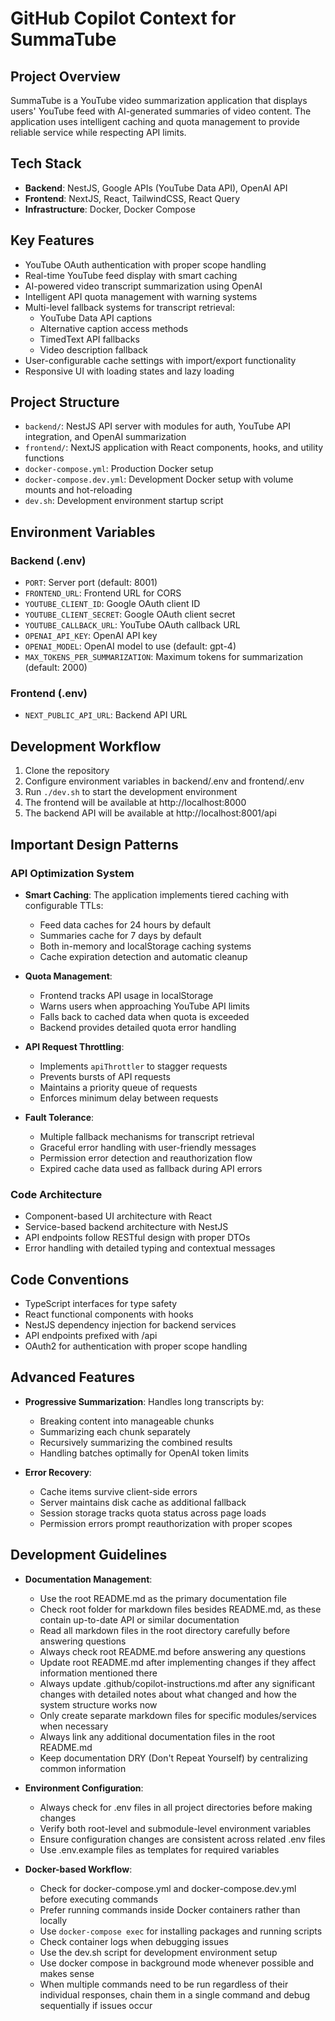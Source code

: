 # GitHub Copilot Context for SummaTube

## Project Overview

SummaTube is a YouTube video summarization application that displays users' YouTube feed with AI-generated summaries of video content. The application uses intelligent caching and quota management to provide reliable service while respecting API limits.

## Tech Stack

- **Backend**: NestJS, Google APIs (YouTube Data API), OpenAI API
- **Frontend**: NextJS, React, TailwindCSS, React Query
- **Infrastructure**: Docker, Docker Compose

## Key Features

- YouTube OAuth authentication with proper scope handling
- Real-time YouTube feed display with smart caching
- AI-powered video transcript summarization using OpenAI
- Intelligent API quota management with warning systems
- Multi-level fallback systems for transcript retrieval:
  - YouTube Data API captions
  - Alternative caption access methods
  - TimedText API fallbacks
  - Video description fallback
- User-configurable cache settings with import/export functionality
- Responsive UI with loading states and lazy loading

## Project Structure

- `backend/`: NestJS API server with modules for auth, YouTube API integration, and OpenAI summarization
- `frontend/`: NextJS application with React components, hooks, and utility functions
- `docker-compose.yml`: Production Docker setup
- `docker-compose.dev.yml`: Development Docker setup with volume mounts and hot-reloading
- `dev.sh`: Development environment startup script

## Environment Variables

### Backend (.env)

- `PORT`: Server port (default: 8001)
- `FRONTEND_URL`: Frontend URL for CORS
- `YOUTUBE_CLIENT_ID`: Google OAuth client ID
- `YOUTUBE_CLIENT_SECRET`: Google OAuth client secret
- `YOUTUBE_CALLBACK_URL`: YouTube OAuth callback URL
- `OPENAI_API_KEY`: OpenAI API key
- `OPENAI_MODEL`: OpenAI model to use (default: gpt-4)
- `MAX_TOKENS_PER_SUMMARIZATION`: Maximum tokens for summarization (default: 2000)

### Frontend (.env)

- `NEXT_PUBLIC_API_URL`: Backend API URL

## Development Workflow

1. Clone the repository
2. Configure environment variables in backend/.env and frontend/.env
3. Run `./dev.sh` to start the development environment
4. The frontend will be available at http://localhost:8000
5. The backend API will be available at http://localhost:8001/api

## Important Design Patterns

### API Optimization System

- **Smart Caching**: The application implements tiered caching with configurable TTLs:

  - Feed data caches for 24 hours by default
  - Summaries cache for 7 days by default
  - Both in-memory and localStorage caching systems
  - Cache expiration detection and automatic cleanup

- **Quota Management**:

  - Frontend tracks API usage in localStorage
  - Warns users when approaching YouTube API limits
  - Falls back to cached data when quota is exceeded
  - Backend provides detailed quota error handling

- **API Request Throttling**:

  - Implements `apiThrottler` to stagger requests
  - Prevents bursts of API requests
  - Maintains a priority queue of requests
  - Enforces minimum delay between requests

- **Fault Tolerance**:
  - Multiple fallback mechanisms for transcript retrieval
  - Graceful error handling with user-friendly messages
  - Permission error detection and reauthorization flow
  - Expired cache data used as fallback during API errors

### Code Architecture

- Component-based UI architecture with React
- Service-based backend architecture with NestJS
- API endpoints follow RESTful design with proper DTOs
- Error handling with detailed typing and contextual messages

## Code Conventions

- TypeScript interfaces for type safety
- React functional components with hooks
- NestJS dependency injection for backend services
- API endpoints prefixed with /api
- OAuth2 for authentication with proper scope handling

## Advanced Features

- **Progressive Summarization**: Handles long transcripts by:

  - Breaking content into manageable chunks
  - Summarizing each chunk separately
  - Recursively summarizing the combined results
  - Handling batches optimally for OpenAI token limits

- **Error Recovery**:
  - Cache items survive client-side errors
  - Server maintains disk cache as additional fallback
  - Session storage tracks quota status across page loads
  - Permission errors prompt reauthorization with proper scopes

## Development Guidelines

- **Documentation Management**:

  - Use the root README.md as the primary documentation file
  - Check root folder for markdown files besides README.md, as these contain up-to-date API or similar documentation
  - Read all markdown files in the root directory carefully before answering questions
  - Always check root README.md before answering any questions
  - Update root README.md after implementing changes if they affect information mentioned there
  - Always update .github/copilot-instructions.md after any significant changes with detailed notes about what changed and how the system structure works now
  - Only create separate markdown files for specific modules/services when necessary
  - Always link any additional documentation files in the root README.md
  - Keep documentation DRY (Don't Repeat Yourself) by centralizing common information

- **Environment Configuration**:

  - Always check for .env files in all project directories before making changes
  - Verify both root-level and submodule-level environment variables
  - Ensure configuration changes are consistent across related .env files
  - Use .env.example files as templates for required variables

- **Docker-based Workflow**:
  - Check for docker-compose.yml and docker-compose.dev.yml before executing commands
  - Prefer running commands inside Docker containers rather than locally
  - Use `docker-compose exec` for installing packages and running scripts
  - Check container logs when debugging issues
  - Use the dev.sh script for development environment setup
  - Use docker compose in background mode whenever possible and makes sense
  - When multiple commands need to be run regardless of their individual responses, chain them in a single command and debug sequentially if issues occur
